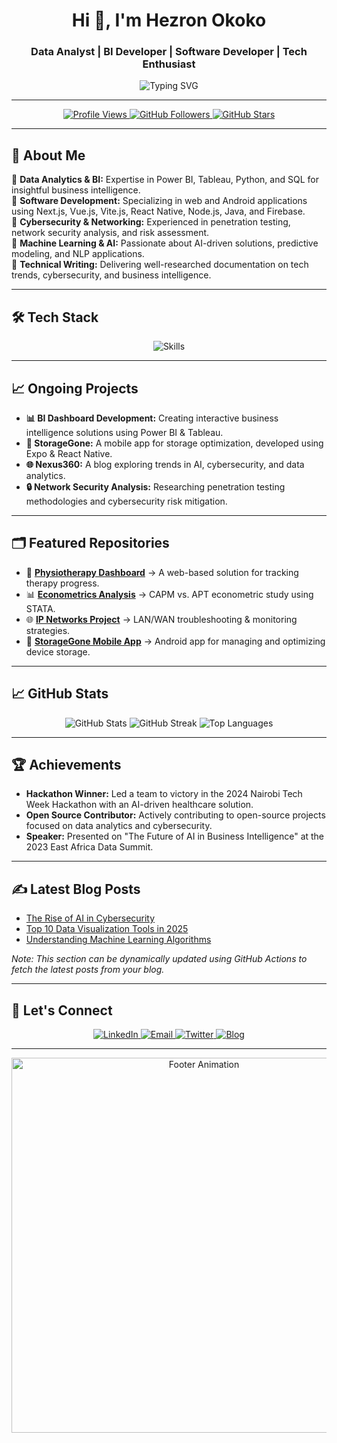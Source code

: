 <h1 align="center">Hi 👋, I'm Hezron Okoko</h1>
<h3 align="center"> Data Analyst | BI Developer | Software Developer | Tech Enthusiast </h3>

<p align="center">
  <img src="https://readme-typing-svg.demolab.com?font=Fira+Code&weight=500&size=24&pause=1000&color=0A9EEB&center=true&width=800&lines=Transforming+Data+Into+Business+Intelligence;Building+Scalable+Software+Solutions;Exploring+Tech%2C+Data%2C+AI%2C+and+Cybersecurity" alt="Typing SVG" />
</p>

---

<p align="center">
  <a href="https://github.com/HefaCom">
    <img src="https://komarev.com/ghpvc/?username=HefaCom&style=for-the-badge&color=brightgreen" alt="Profile Views" />
  </a>
  <a href="https://github.com/HefaCom?tab=followers">
    <img src="https://img.shields.io/github/followers/HefaCom?style=for-the-badge&color=blue" alt="GitHub Followers" />
  </a>
  <a href="https://github.com/HefaCom?tab=repositories">
    <img src="https://img.shields.io/github/stars/HefaCom?style=for-the-badge&color=yellow" alt="GitHub Stars" />
  </a>
</p>

---

## 🚀 About Me  
🔹 **Data Analytics & BI:** Expertise in Power BI, Tableau, Python, and SQL for insightful business intelligence.  
🔹 **Software Development:** Specializing in web and Android applications using Next.js, Vue.js, Vite.js, React Native, Node.js, Java, and Firebase.  
🔹 **Cybersecurity & Networking:** Experienced in penetration testing, network security analysis, and risk assessment.  
🔹 **Machine Learning & AI:** Passionate about AI-driven solutions, predictive modeling, and NLP applications.  
🔹 **Technical Writing:** Delivering well-researched documentation on tech trends, cybersecurity, and business intelligence.  

---

## 🛠 Tech Stack  
<p align="center">
  <img src="https://skillicons.dev/icons?i=python,java,androidstudio,html,css,js,react,nextjs,vuejs,vitejs,nodejs,flask,sql,mysql,postgresql,firebase,tableau,powerbi,figma,git,github,docker" alt="Skills" />
</p>

---

## 📈 Ongoing Projects  
- **📊 BI Dashboard Development:** Creating interactive business intelligence solutions using Power BI & Tableau.  
- **📱 StorageGone:** A mobile app for storage optimization, developed using Expo & React Native.  
- **🌐 Nexus360:** A blog exploring trends in AI, cybersecurity, and data analytics.  
- **🔒 Network Security Analysis:** Researching penetration testing methodologies and cybersecurity risk mitigation.  

---

## 🗂️ Featured Repositories  
- 🏥 **[Physiotherapy Dashboard](https://github.com/HefaCom/physiotherapy-dashboard)** → A web-based solution for tracking therapy progress.  
- 📊 **[Econometrics Analysis](https://github.com/HefaCom/econometrics-analysis)** → CAPM vs. APT econometric study using STATA.  
- 🌐 **[IP Networks Project](https://github.com/HefaCom/ip-networks-project)** → LAN/WAN troubleshooting & monitoring strategies.  
- 📱 **[StorageGone Mobile App](https://github.com/HefaCom/storagegone)** → Android app for managing and optimizing device storage.  

---

## 📈 GitHub Stats  
<p align="center">
  <img src="https://github-readme-stats.vercel.app/api?username=HefaCom&show_icons=true&hide=issues&theme=radical" alt="GitHub Stats" />
  <img src="https://github-readme-streak-stats.herokuapp.com/?user=HefaCom&theme=radical" alt="GitHub Streak" />
  <img src="https://github-readme-stats.vercel.app/api/top-langs/?username=HefaCom&layout=compact&theme=radical" alt="Top Languages" />
</p>

---

## 🏆 Achievements  
- **Hackathon Winner:** Led a team to victory in the 2024 Nairobi Tech Week Hackathon with an AI-driven healthcare solution.  
- **Open Source Contributor:** Actively contributing to open-source projects focused on data analytics and cybersecurity.  
- **Speaker:** Presented on "The Future of AI in Business Intelligence" at the 2023 East Africa Data Summit.  

---

## ✍️ Latest Blog Posts  
<!-- BLOG-POST-LIST:START -->  
- [The Rise of AI in Cybersecurity](https://nexus360.com/ai-cybersecurity)  
- [Top 10 Data Visualization Tools in 2025](https://nexus360.com/data-visualization-tools-2025)  
- [Understanding Machine Learning Algorithms](https://nexus360.com/machine-learning-algorithms)  
<!-- BLOG-POST-LIST:END -->  

*Note: This section can be dynamically updated using GitHub Actions to fetch the latest posts from your blog.*

---

## 🤝 Let's Connect  
<p align="center">
  <a href="https://linkedin.com/in/hezron-okoko" target="_blank">
    <img src="https://img.shields.io/badge/LinkedIn-0077B5?style=for-the-badge&logo=linkedin&logoColor=white" alt="LinkedIn" />
  </a>
  <a href="mailto:okokohhezron254@gmail.com" target="_blank">
    <img src="https://img.shields.io/badge/Email-D14836?style=for-the-badge&logo=gmail&logoColor=white" alt="Email" />
  </a>
  <a href="https://twitter.com/hezron_okoko" target="_blank">
    <img src="https://img.shields.io/badge/Twitter-1DA1F2?style=for-the-badge&logo=twitter&logoColor=white" alt="Twitter" />
  </a>
  <a href="https://nexus360.com" target="_blank">
    <img src="https://img.shields.io/badge/Blog-FF5722?style=for-the-badge&logo=blogger&logoColor=white" alt="Blog" />
  </a>
</p>

---

<p align="center">
  <img src="https://github.com/HefaCom/HefaCom/raw/main/assets/footer-animation.gif" alt="Footer Animation" width="600" />
</p>
